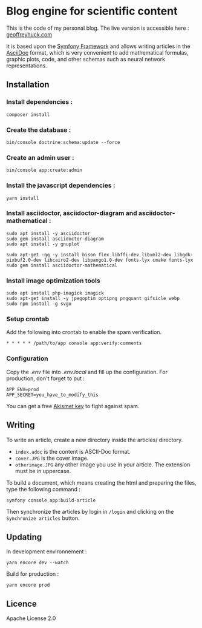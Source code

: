 # Blog engine for scientific content

This is the code of my personal blog. The live version is accessible here : [geoffreyhuck.com](https://geoffreyhuck.com)

It is based upon the [Symfony Framework](https://github.com/symfony/symfony) and allows writing articles in the [AsciiDoc](https://asciidoc.org) format, which is very convenient to add mathematical formulas, graphic plots, code, and other schemas such as neural network representations.

## Installation

### Install dependencies :

    composer install

### Create the database :

    bin/console doctrine:schema:update --force

### Create an admin user :

    bin/console app:create:admin

### Install the javascript dependencies :

    yarn install

### Install asciidoctor, asciidoctor-diagram and asciidoctor-mathematical :


    sudo apt install -y asciidoctor
    sudo gem install asciidoctor-diagram
    sudo apt install -y gnuplot

    sudo apt-get -qq -y install bison flex libffi-dev libxml2-dev libgdk-pixbuf2.0-dev libcairo2-dev libpango1.0-dev fonts-lyx cmake fonts-lyx
    sudo gem install asciidoctor-mathematical

### Install image optimization tools

    sudo apt install php-imagick imagick
    sudo apt-get install -y jpegoptim optipng pngquant gifsicle webp
    sudo npm install -g svgo

### Setup crontab

Add the following into crontab to enable the spam verification.

    * * * * * /path/to/app console app:verify:comments

### Configuration

Copy the *.env* file into *.env.local* and fill up the configuration. For production, don't forget to put :

    APP_ENV=prod
    APP_SECRET=you_have_to_modify_this

You can get a free [Akismet key](https://akismet.com/signup/) to fight against spam.

## Writing

To write an article, create a new directory inside the articles/ directory.

- `index.adoc` is the content is ASCII-Doc format.
- `cover.JPG` is the cover image.
- `otherimage.JPG` any other image you use in your article. The extension must be in uppercase.

To build a document, which means creating the html and preparing the files, type the following command :

    symfony console app:build-article

Then synchronize the articles by login in `/login` and clicking on the `Synchronize articles` button.

## Updating

In development environnement :
    
    yarn encore dev --watch
    
Build for production :

    yarn encore prod

## Licence

Apache License 2.0
